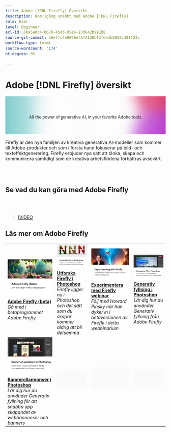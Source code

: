 ```yaml
---
title: Adobe [!DNL Firefly] Översikt
description: Kom igång snabbt med Adobe [!DNL Firefly]
role: User
level: Beginner
exl-id: 6ba5adc4-b67b-45dd-95e6-13d642b991b8
source-git-commit: 36effc4e0896ef572130bf3fee4b5059c481f23c
workflow-type: tm+mt
source-wordcount: '174'
ht-degree: 0%

---
```


# Adobe [!DNL Firefly] översikt

![Firefly Hero Image](../assets/firefly.png)

Firefly är den nya familjen av kreativa generativa AI-modeller som kommer till Adobe-produkter och som i första hand fokuserar på bild- och texteffektgenerering. Firefly erbjuder nya sätt att tänka, skapa och kommunicera samtidigt som de kreativa arbetsflödena förbättras avsevärt.

<br> 

## Se vad du kan göra med Adobe Firefly

<br> 

>[!VIDEO](https://video.tv.adobe.com/v/3416970t1?quality=12&learn=on&hidetitle=true)

## Läs mer om Adobe Firefly

<table>
<tr>
   <td>
      <a href="https://firefly.adobe.com/" target="_blank">
         <img alt="Adobe Firefly (beta)" src="assets/firefly-beta.png" />
      </a>
      <div>
      <a href="https://firefly.adobe.com/" target="_blank"><strong>Adobe Firefly (beta)</strong></a>
      </div>
      <em>Gå med i betaprogrammet Adobe Firefly.</em>
      <br>
  </td>
  <td>
      <a href="https://www.adobe.com/sensei/generative-ai/firefly.html" target="_blank">
         <img alt="Utforska Firefly i Photoshop" src="assets/firefly-photoshop.png" />
      </a>
      <div>
      <a href="https://www.adobe.com/sensei/generative-ai/firefly.html" target="_blank"><strong>Utforska Firefly i Photoshop</strong></a>
      </div>
      <em>Firefly ligger nu i Photoshop och det sätt som du skapar kommer aldrig att bli detsamma</em>
      <br>
  </td>
  <td>
      <a href="webinar-experimenting.md">
         <img alt="Experimentera med Adobe Firefly" src="assets/webinar-experimenting.png" />
      </a>
      <div>
      <a href="webinar-experimenting.md"><strong>Experimentera med Firefly webinar</strong></a>
      </div>
      <em>Följ med Howard Pinsky när han dyker in i betaversionen av Firefly i detta webbinarium</em>
      <br>
  </td>
  <td>
      <a href="generative-fill.md">
         <img alt="Generativ fyllning i Photoshop" src="assets/generative-fill.png" />
      </a>
      <div>
      <a href="generative-fill.md"><strong>Generativ fyllning i Photoshop</strong></a>
      </div>
      <em>Lär dig hur du använder Generativ fyllning från Adobe Firefly</em>
      <br>
  </td>
</tr>
<tr>
   <td>
      <a href="web-banner-ad.md">
         <img alt="Banderollannonser i Photoshop" src="assets/banner-ad-variations.png" />
      </a>
      <div>
      <a href="web-banner-ad.md"><strong>Banderollannonser i Photoshop</strong></a>
      </div>
      <em>Lär dig hur du använder Generativ fyllning för att snabba upp skapandet av webbannonser och banners</em>
      <br>
  </td>
  <td>
    <img alt="Mellanrum" src="../assets/Gray_thumbnail.png" />
    <div>
    <br>
  </td>
  <td>
    <img alt="Mellanrum" src="../assets/Gray_thumbnail.png" />
    <div>
    <br>
  </td>
  <td>
    <img alt="Mellanrum" src="../assets/Gray_thumbnail.png" />
    <div>
    <br>
  </td>
</table>
